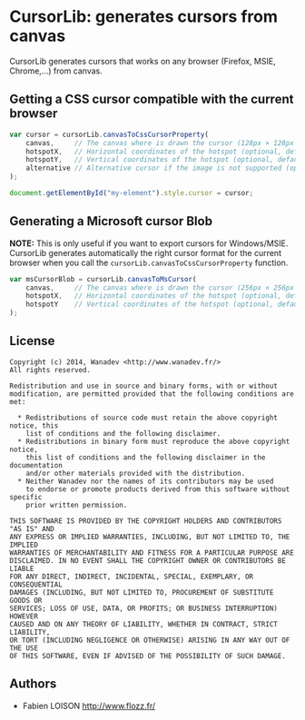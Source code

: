 # CursorLib: generates cursors from canvas

CursorLib generates cursors that works on any browser (Firefox, MSIE,
Chrome,...) from canvas.


## Getting a CSS cursor compatible with the current browser

```javascript
var cursor = cursorLib.canvasToCssCursorProperty(
    canvas,     // The canvas where is drawn the cursor (128px × 128px maximum).
    hotspotX,   // Horizontal coordinates of the hotspot (optional, default=0).
    hotspotY,   // Vertical coordinates of the hotspot (optional, default=0).
    alternative // Alternative cursor if the image is not supported (optional, default="default").
);

document.getElementById("my-element").style.cursor = cursor;
```


## Generating a Microsoft cursor Blob

__NOTE:__ This is only useful if you want to export cursors for Windows/MSIE.
CursorLib generates automatically the right cursor format for the current browser
when you call the `cursorLib.canvasToCssCursorProperty` function.

```javascript
var msCursorBlob = cursorLib.canvasToMsCursor(
    canvas,     // The canvas where is drawn the cursor (256px × 256px maximum).
    hotspotX,   // Horizontal coordinates of the hotspot (optional, default=0).
    hotspotY    // Vertical coordinates of the hotspot (optional, default=0).
);
```


## License

    Copyright (c) 2014, Wanadev <http://www.wanadev.fr/>
    All rights reserved.

    Redistribution and use in source and binary forms, with or without
    modification, are permitted provided that the following conditions are met:

      * Redistributions of source code must retain the above copyright notice, this
        list of conditions and the following disclaimer.
      * Redistributions in binary form must reproduce the above copyright notice,
        this list of conditions and the following disclaimer in the documentation
        and/or other materials provided with the distribution.
      * Neither Wanadev nor the names of its contributors may be used
        to endorse or promote products derived from this software without specific
        prior written permission.

    THIS SOFTWARE IS PROVIDED BY THE COPYRIGHT HOLDERS AND CONTRIBUTORS "AS IS" AND
    ANY EXPRESS OR IMPLIED WARRANTIES, INCLUDING, BUT NOT LIMITED TO, THE IMPLIED
    WARRANTIES OF MERCHANTABILITY AND FITNESS FOR A PARTICULAR PURPOSE ARE
    DISCLAIMED. IN NO EVENT SHALL THE COPYRIGHT OWNER OR CONTRIBUTORS BE LIABLE
    FOR ANY DIRECT, INDIRECT, INCIDENTAL, SPECIAL, EXEMPLARY, OR CONSEQUENTIAL
    DAMAGES (INCLUDING, BUT NOT LIMITED TO, PROCUREMENT OF SUBSTITUTE GOODS OR
    SERVICES; LOSS OF USE, DATA, OR PROFITS; OR BUSINESS INTERRUPTION) HOWEVER
    CAUSED AND ON ANY THEORY OF LIABILITY, WHETHER IN CONTRACT, STRICT LIABILITY,
    OR TORT (INCLUDING NEGLIGENCE OR OTHERWISE) ARISING IN ANY WAY OUT OF THE USE
    OF THIS SOFTWARE, EVEN IF ADVISED OF THE POSSIBILITY OF SUCH DAMAGE.


## Authors

* Fabien LOISON <http://www.flozz.fr/>

